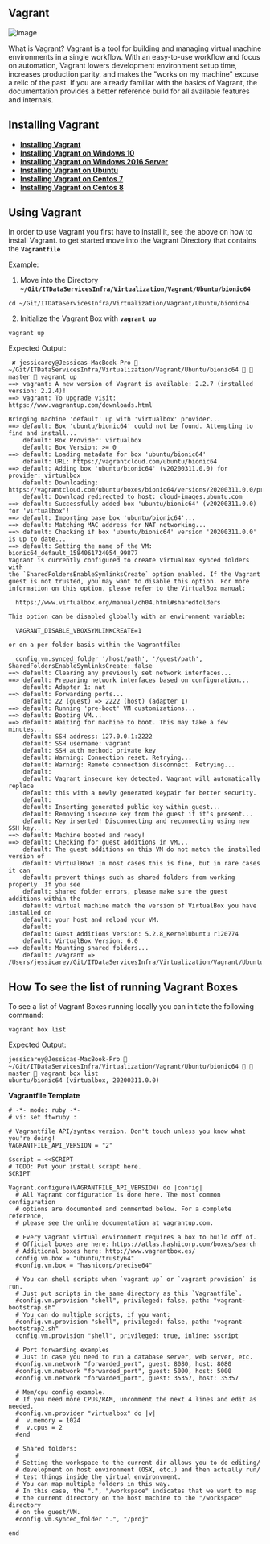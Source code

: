 ## Vagrant
![Image](https://miro.medium.com/max/902/1*IRkiOHO3keB9x-GNLYSQRg.png)

What is Vagrant? 
Vagrant is a tool for building and managing virtual machine environments in a single workflow. 
With an easy-to-use workflow and focus on automation, Vagrant lowers development environment setup time, increases production parity, and makes the "works on my machine" excuse a relic of the past.
If you are already familiar with the basics of Vagrant, the documentation provides a better reference build for all available features and internals.

## Installing Vagrant

- **[Installing Vagrant](https://www.vagrantup.com/intro/getting-started/install.html)**
- **[Installing Vagrant on Windows 10](https://medium.com/@botdotcom/installing-virtualbox-and-vagrant-on-windows-10-2e5cbc6bd6ad)**
- **[Installing Vagrant on Windows 2016 Server](https://4sysops.com/archives/provision-windows-server-2016-with-vagrant-and-powershell-dsc/)**
- **[Installing Vagrant on Ubuntu](https://linuxize.com/post/how-to-install-vagrant-on-ubuntu-18-04/)**
- **[Installing Vagrant on Centos 7](https://phoenixnap.com/kb/how-to-install-vagrant-on-centos-7)**
- **[Installing Vagrant on Centos 8](https://linuxize.com/post/how-to-install-vagrant-on-centos-8/)**

## Using Vagrant
In order to use Vagrant you first have to install it, see the above on how to install Vagrant.
to get started move into the Vagrant Directory that contains the **`Vagrantfile`**

Example:
1. Move into the Directory **`~/Git/ITDataServicesInfra/Virtualization/Vagrant/Ubuntu/bionic64`**
```
cd ~/Git/ITDataServicesInfra/Virtualization/Vagrant/Ubuntu/bionic64
```

2. Initialize the Vagrant Box with **`vagrant up`**
```
vagrant up
```

Expected Output:
```
 ✘ jessicarey@Jessicas-MacBook-Pro  ~/Git/ITDataServicesInfra/Virtualization/Vagrant/Ubuntu/bionic64   master  vagrant up
==> vagrant: A new version of Vagrant is available: 2.2.7 (installed version: 2.2.4)!
==> vagrant: To upgrade visit: https://www.vagrantup.com/downloads.html

Bringing machine 'default' up with 'virtualbox' provider...
==> default: Box 'ubuntu/bionic64' could not be found. Attempting to find and install...
    default: Box Provider: virtualbox
    default: Box Version: >= 0
==> default: Loading metadata for box 'ubuntu/bionic64'
    default: URL: https://vagrantcloud.com/ubuntu/bionic64
==> default: Adding box 'ubuntu/bionic64' (v20200311.0.0) for provider: virtualbox
    default: Downloading: https://vagrantcloud.com/ubuntu/boxes/bionic64/versions/20200311.0.0/providers/virtualbox.box
    default: Download redirected to host: cloud-images.ubuntu.com
==> default: Successfully added box 'ubuntu/bionic64' (v20200311.0.0) for 'virtualbox'!
==> default: Importing base box 'ubuntu/bionic64'...
==> default: Matching MAC address for NAT networking...
==> default: Checking if box 'ubuntu/bionic64' version '20200311.0.0' is up to date...
==> default: Setting the name of the VM: bionic64_default_1584061724054_99877
Vagrant is currently configured to create VirtualBox synced folders with
the `SharedFoldersEnableSymlinksCreate` option enabled. If the Vagrant
guest is not trusted, you may want to disable this option. For more
information on this option, please refer to the VirtualBox manual:

  https://www.virtualbox.org/manual/ch04.html#sharedfolders

This option can be disabled globally with an environment variable:

  VAGRANT_DISABLE_VBOXSYMLINKCREATE=1

or on a per folder basis within the Vagrantfile:

  config.vm.synced_folder '/host/path', '/guest/path', SharedFoldersEnableSymlinksCreate: false
==> default: Clearing any previously set network interfaces...
==> default: Preparing network interfaces based on configuration...
    default: Adapter 1: nat
==> default: Forwarding ports...
    default: 22 (guest) => 2222 (host) (adapter 1)
==> default: Running 'pre-boot' VM customizations...
==> default: Booting VM...
==> default: Waiting for machine to boot. This may take a few minutes...
    default: SSH address: 127.0.0.1:2222
    default: SSH username: vagrant
    default: SSH auth method: private key
    default: Warning: Connection reset. Retrying...
    default: Warning: Remote connection disconnect. Retrying...
    default:
    default: Vagrant insecure key detected. Vagrant will automatically replace
    default: this with a newly generated keypair for better security.
    default:
    default: Inserting generated public key within guest...
    default: Removing insecure key from the guest if it's present...
    default: Key inserted! Disconnecting and reconnecting using new SSH key...
==> default: Machine booted and ready!
==> default: Checking for guest additions in VM...
    default: The guest additions on this VM do not match the installed version of
    default: VirtualBox! In most cases this is fine, but in rare cases it can
    default: prevent things such as shared folders from working properly. If you see
    default: shared folder errors, please make sure the guest additions within the
    default: virtual machine match the version of VirtualBox you have installed on
    default: your host and reload your VM.
    default:
    default: Guest Additions Version: 5.2.8_KernelUbuntu r120774
    default: VirtualBox Version: 6.0
==> default: Mounting shared folders...
    default: /vagrant => /Users/jessicarey/Git/ITDataServicesInfra/Virtualization/Vagrant/Ubuntu/bionic64
```

## How To see the list of running Vagrant Boxes
To see a list of Vagrant Boxes running locally you can initiate the following command:
```
vagrant box list
```

Expected Output:
```
jessicarey@Jessicas-MacBook-Pro  ~/Git/ITDataServicesInfra/Virtualization/Vagrant/Ubuntu/bionic64   master  vagrant box list
ubuntu/bionic64 (virtualbox, 20200311.0.0)
```

**Vagrantfile Template**

```
# -*- mode: ruby -*-
# vi: set ft=ruby :

# Vagrantfile API/syntax version. Don't touch unless you know what you're doing!
VAGRANTFILE_API_VERSION = "2"

$script = <<SCRIPT
# TODO: Put your install script here.
SCRIPT

Vagrant.configure(VAGRANTFILE_API_VERSION) do |config|
  # All Vagrant configuration is done here. The most common configuration
  # options are documented and commented below. For a complete reference,
  # please see the online documentation at vagrantup.com.

  # Every Vagrant virtual environment requires a box to build off of.
  # Official boxes are here: https://atlas.hashicorp.com/boxes/search
  # Additional boxes here: http://www.vagrantbox.es/
  config.vm.box = "ubuntu/trusty64"
  #config.vm.box = "hashicorp/precise64"

  # You can shell scripts when `vagrant up` or `vagrant provision` is run.
  # Just put scripts in the same directory as this `Vagrantfile`.
  #config.vm.provision "shell", privileged: false, path: "vagrant-bootstrap.sh"
  # You can do multiple scripts, if you want:
  #config.vm.provision "shell", privileged: false, path: "vagrant-bootstrap2.sh"
  config.vm.provision "shell", privileged: true, inline: $script

  # Port forwarding examples
  # Just in case you need to run a database server, web server, etc.
  #config.vm.network "forwarded_port", guest: 8080, host: 8080
  #config.vm.network "forwarded_port", guest: 5000, host: 5000
  #config.vm.network "forwarded_port", guest: 35357, host: 35357

  # Mem/cpu config example.
  # If you need more CPUs/RAM, uncomment the next 4 lines and edit as needed.
  #config.vm.provider "virtualbox" do |v|
  #  v.memory = 1024
  #  v.cpus = 2
  #end

  # Shared folders:
  #
  # Setting the workspace to the current dir allows you to do editing/
  # development on host environment (OSX, etc.) and then actually run/
  # test things inside the virtual environvment.
  # You can map multiple folders in this way.
  # In this case, the ".", "/workspace" indicates that we want to map
  # the current directory on the host machine to the "/workspace" directory
  # on the guest/VM.
  #config.vm.synced_folder ".", "/proj"

end
```
